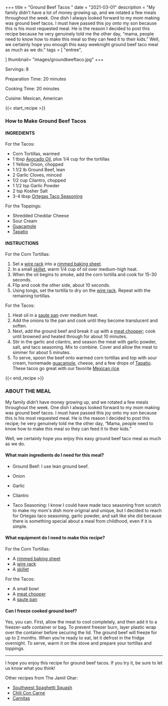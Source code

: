 +++
title = "Ground Beef Tacos " 
date = "2021-03-01"
description = "My family didn’t have a lot of money growing up, and we rotated a few meals throughout the week. One dish I always looked forward to my mom making was ground beef tacos. I must have passed this joy onto my son because this is his most requested meal. He is the reason I decided to post this recipe because he very genuinely told me the other day, “mama, people need to know how to make this meal so they can feed it to their kids.” Well, we certainly hope you enough this easy weeknight ground beef taco meal as much as we do."
tags = [
    "entree",
    
]
thumbnail= "images/groundbeeftaco.jpg"
+++

Servings: 8 <!--more-->

Preparation Time: 20 minutes

Cooking Time: 20 minutes

Cuisine: Mexican, American 

{{< start_recipe >}}

### How to Make Ground Beef Tacos 

#### INGREDIENTS 

For the Tacos: 

* Corn Tortillas, warmed 
* 1 tbsp [Avocado Oil](https://amzn.to/3qMzfTR), plus 1/4 cup for the tortillas
* 1 Yellow Onion, chopped
* 1 1/2 lb Ground Beef, lean 
* 2 Garlic Cloves, minced
* 1/2 cup Cilantro, chopped 
* 1 1/2 tsp Garlic Powder
* 2 tsp Kosher Salt 
* 3-4 tbsp [Ortegas Taco Seasoning](https://amzn.to/3q8Va3F) 
 
For the Toppings: 

* Shredded Cheddar Cheese
* Sour Cream
* [Guacamole](https://www.jamilghar.com/recipe/guacamole/)
* [Tapatio](https://amzn.to/3HB21ww) 

#### INSTRUCTIONS 

For the Corn Tortillas: 

1. Set a [wire rack](https://amzn.to/3qP6fL9) into a [rimmed baking sheet](https://amzn.to/3Cvqcsq). 
2. In a small [skillet](https://amzn.to/3qPphRG), warm 1/4 cup of oil over medium-high heat. 
3. When the oil begins to smoke, add the corn tortilla and cook for 15-30 seconds. 
4. Flip and cook the other side, about 10 seconds. 
5. Using tongs, set the tortilla to dry on the [wire rack](https://amzn.to/3qP6fL9). Repeat with the remaining tortillas.  

For the Tacos: 
1. Heat oil in a [saute pan](https://amzn.to/3oE3WYv) over medium heat. 
2. Add the onions to the pan and cook until they become translucent and soften. 
3. Next, add the ground beef and break it up with a [meat chopper](https://amzn.to/3bQ2coS); cook until browned and heated through for about 10 minutes. 
4. Stir in the garlic and cilantro, and season the meat with garlic powder, salt, and taco seasoning. Mix to combine. Cover and allow the meat to simmer for about 5 minutes. 
5. To serve, spoon the beef onto warmed corn tortillas and top with sour cream, homemade [guacamole](https://www.jamilghar.com/recipe/guacamole/), cheese, and a few drops of [Tapatio](https://amzn.to/3HB21ww). These tacos go great with our favorite [Mexican rice](https://www.jamilghar.com/recipe/mexican_rice/). 

{{< end_recipe >}}

### ABOUT THE MEAL

My family didn’t have money growing up, and we rotated a few meals throughout the week. One dish I always looked forward to my mom making was ground beef tacos. I must have passed this joy onto my son because this is his most requested meal. He is the reason I decided to post this recipe; he very genuinely told me the other day, “Mama, people need to know how to make this meal so they can feed it to their kids.”  

Well, we certainly hope you enjoy this easy ground beef taco meal as much as we do.

#### What main ingredients do I need for this meal?

* Ground Beef: I use lean ground beef. 

* Onion 

* Garlic 

* Cilantro 

* Taco Seasoning: I know I could have made taco seasoning from scratch to make my mom's dish more original and unique, but I decided to reach for Ortegas taco seasoning, garlic powder, and salt like she did because there is something special about a meal from childhood, even if it is simple.

#### What equipment do I need to make this recipe? 

For the Corn Tortillas: 
* A [rimmed baking sheet](https://amzn.to/3Cvqcsq)
* A [wire rack](https://amzn.to/3qP6fL9) 
* A [skillet](https://amzn.to/3qPphRG)

For the Tacos: 
* A small bowl 
* A [meat chopper](https://amzn.to/3bQ2coS)
* A [saute pan](https://amzn.to/3oE3WYv)

#### Can I freeze cooked ground beef? 

Yes, you can. First, allow the meat to cool completely, and then add it to a freezer-safe container or bag. To prevent freezer burn, layer plastic wrap over the container before securing the lid. The ground beef will freeze for up to 2 months. When you’re ready to eat, let it defrost in the fridge overnight. To serve, warm it on the stove and prepare your tortillas and toppings. 

----

I hope you enjoy this recipe for ground beef tacos. If you try it, be sure to let us know what you think!

Other recipes from The Jamil Ghar:

* [Southwest Spaghetti Squash](https://www.jamilghar.com/recipe/southwest_spaghetti_squash/) 
* [Chili Con Carne](https://www.jamilghar.com/recipe/chili_con_carne/) 
* [Carnitas](https://www.jamilghar.com/recipe/carnitas/) 
